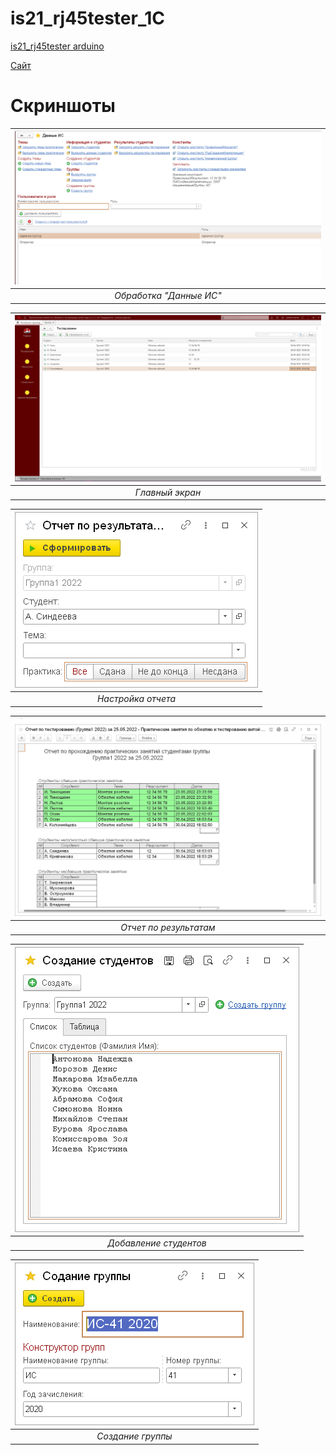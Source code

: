# is21_rj45tester_1C


[is21_rj45tester arduino](https://github.com/Zunder45/is21_rj45tester)

[Cайт](http://88.205.135.82:7071/testerRJ45/)

# Скриншоты

|![Обработка "Данные ИС](./%D0%A1%D0%BA%D1%80%D0%B8%D0%BD%D1%8B/dannieIS.PNG)|
|:--:|
|*Обработка "Данные ИС"*|

|![Главный экран](./%D0%A1%D0%BA%D1%80%D0%B8%D0%BD%D1%8B/mainScreen.PNG)|
|:--:|
|*Главный экран*|

|![Настройка отчета](./%D0%A1%D0%BA%D1%80%D0%B8%D0%BD%D1%8B/sttngReport.png)|
|:--:|
|*Настройка отчета*|

|![Отчет по результатам](./%D0%A1%D0%BA%D1%80%D0%B8%D0%BD%D1%8B/report.PNG)|
|:--:|
|*Отчет по результатам*|

|![Добавление студентов](./%D0%A1%D0%BA%D1%80%D0%B8%D0%BD%D1%8B/creatStd.png)|
|:--:|
|*Добавление студентов*|

|![Создание группы](./%D0%A1%D0%BA%D1%80%D0%B8%D0%BD%D1%8B/creatGroup.PNG)|
|:--:|
|*Создание группы*|
